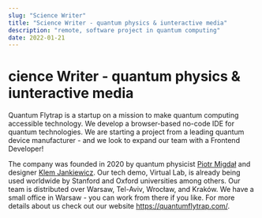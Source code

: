 ```yaml
---
slug: "Science Writer"
title: "Science Writer - quantum physics & iunteractive media"
description: "remote, software project in quantum computing"
date: 2022-01-21
---
```


# cience Writer - quantum physics & iunteractive media

Quantum Flytrap is a startup on a mission to make quantum computing accessible technology. We develop a browser-based no-code IDE for quantum technologies. We are starting a project from a leading quantum device manufacturer - and we look to expand our team with a Frontend Developer!

The company was founded in 2020 by quantum physicist [Piotr Migdał](https://p.migdal.pl) and designer [Klem Jankiewicz](https://jankiewiczstudio.com/). Our tech demo, Virtual Lab, is already being used worldwide by Stanford and Oxford universities among others. Our team is distributed over Warsaw, Tel-Aviv, Wrocław, and Kraków. We have a small office in Warsaw - you can work from there if you like. For more details about us check out our website https://quantumflytrap.com/. 

